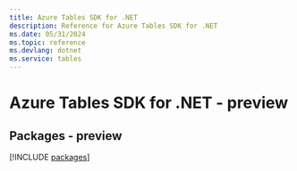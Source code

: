 ```yaml
---
title: Azure Tables SDK for .NET
description: Reference for Azure Tables SDK for .NET
ms.date: 05/31/2024
ms.topic: reference
ms.devlang: dotnet
ms.service: tables
---
```

# Azure Tables SDK for .NET - preview
## Packages - preview
[!INCLUDE [packages](tables-index.md)]